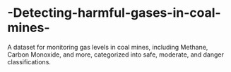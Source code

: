 # -Detecting-harmful-gases-in-coal-mines-
A dataset for monitoring gas levels in coal mines, including Methane, Carbon Monoxide, and more, categorized into safe, moderate, and danger classifications.
